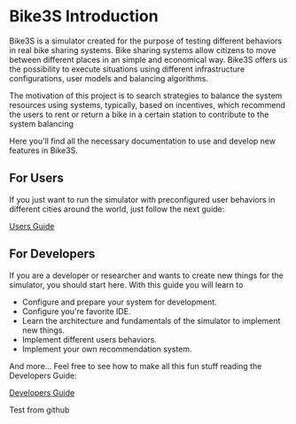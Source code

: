 # Bike3S Introduction

Bike3S is a simulator created for the purpose of testing different behaviors in real bike sharing systems. 
Bike sharing systems allow citizens to move between different places in an simple and economical way. Bike3S offers us the possibility to
execute situations using different infrastructure configurations, user models and balancing algorithms.

The motivation of this project is to search strategies to balance the system resources using systems, typically, based on incentives, which recommend the users to rent or return a bike in a certain station to contribute to the system balancing

Here you'll find all the necessary documentation to use and develop new features in Bike3S.

## For Users

If you just want to run the simulator with preconfigured user behaviors in different cities around the world, just follow the next guide:

[Users Guide](users_guide.md)

## For Developers

If you are a developer or researcher and wants to create new things for the simulator, you should start here. With this guide you will learn to

* Configure and prepare your system for development.
* Configure you're favorite IDE.
* Learn the architecture and fundamentals of the simulator to implement new things.
* Implement different users behaviors.
* Implement your own recommendation system.

And more...
Feel free to see how to make all this fun stuff reading the Developers Guide:

[Developers Guide](developers_guide.md)

Test from github



